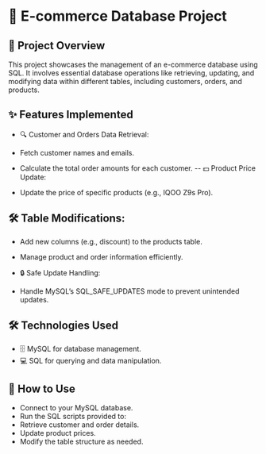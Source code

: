 # 🛒 E-commerce Database Project
## 📄 Project Overview
This project showcases the management of an e-commerce database using SQL. It involves essential database operations like retrieving, updating, and modifying data within different tables, including customers, orders, and products.

## ✨ Features Implemented
- 🔍 Customer and Orders Data Retrieval:

- Fetch customer names and emails.
- Calculate the total order amounts for each customer.
-- 💵 Product Price Update:

- Update the price of specific products (e.g., IQOO Z9s Pro).
## 🛠️ Table Modifications:

- Add new columns (e.g., discount) to the products table.
- Manage product and order information efficiently.
- 🔒 Safe Update Handling:

- Handle MySQL’s SQL_SAFE_UPDATES mode to prevent unintended updates.
## 🛠️ Technologies Used
- 🗄️ MySQL for database management.
- 💻 SQL for querying and data manipulation.
## 🚀 How to Use
- Connect to your MySQL database.
- Run the SQL scripts provided to:
- Retrieve customer and order details.
- Update product prices.
- Modify the table structure as needed.
